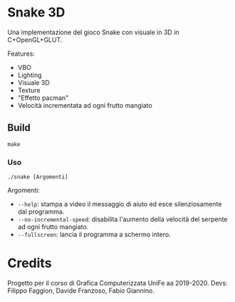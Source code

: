 # Snake 3D

Una implementazione del gioco Snake con visuale in 3D in C+OpenGL+GLUT.

Features:

- VBO
- Lighting
- Visuale 3D
- Texture
- "Effetto pacman"
- Velocità incrementata ad ogni frutto mangiato

## Build

```
make
```

### Uso

`./snake [Argomenti]`

Argomenti:

- `--help`: stampa a video il messaggio di aiuto ed esce silenziosamente dal programma.
- `--no-incremental-speed`: disabilita l'aumento della velocità del serpente ad ogni frutto mangiato.
- `--fullscreen`: lancia il programma a schermo intero.

# Credits

Progetto per il corso di Grafica Computerizzata UniFe aa 2019-2020.
Devs: Filippo Faggion, Davide Franzoso, Fabio Giannino.
